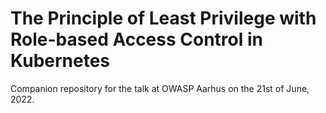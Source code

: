 # The Principle of Least Privilege with Role-based Access Control in Kubernetes

Companion repository for the talk at OWASP Aarhus on the 21st of June, 2022.
